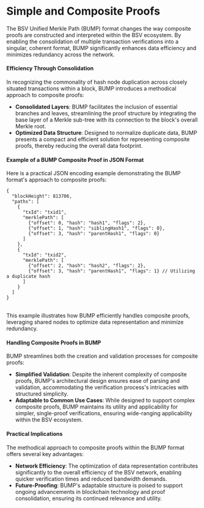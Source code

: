 # Simple and Composite Proofs

####

The BSV Unified Merkle Path (BUMP) format changes the way composite proofs are constructed and interpreted within the BSV ecosystem. By enabling the consolidation of multiple transaction verifications into a singular, coherent format, BUMP significantly enhances data efficiency and minimizes redundancy across the network.

#### **Efficiency Through Consolidation**

In recognizing the commonality of hash node duplication across closely situated transactions within a block, BUMP introduces a methodical approach to composite proofs:

* **Consolidated Layers**: BUMP facilitates the inclusion of essential branches and leaves, streamlining the proof structure by integrating the base layer of a Merkle sub-tree with its connection to the block's overall Merkle root.
* **Optimized Data Structure**: Designed to normalize duplicate data, BUMP presents a compact and efficient solution for representing composite proofs, thereby reducing the overall data footprint.

#### **Example of a BUMP Composite Proof in JSON Format**

Here is a practical JSON encoding example demonstrating the BUMP format's approach to composite proofs:

```
{
  "blockHeight": 813706,
  "paths": [
    {
      "txId": "txid1",
      "merklePath": [
        {"offset": 0, "hash": "hash1", "flags": 2},
        {"offset": 1, "hash": "siblingHash1", "flags": 0},
        {"offset": 3, "hash": "parentHash1", "flags": 0}
      ]
    },
    {
      "txId": "txid2",
      "merklePath": [
        {"offset": 2, "hash": "hash2", "flags": 2},
        {"offset": 3, "hash": "parentHash1", "flags": 1} // Utilizing a duplicate hash
      ]
    }
  ]
}
```

\
This example illustrates how BUMP efficiently handles composite proofs, leveraging shared nodes to optimize data representation and minimize redundancy.

#### **Handling Composite Proofs in BUMP**

BUMP streamlines both the creation and validation processes for composite proofs:

* **Simplified Validation**: Despite the inherent complexity of composite proofs, BUMP's architectural design ensures ease of parsing and validation, accommodating the verification process's intricacies with structured simplicity.
* **Adaptable to Common Use Cases**: While designed to support complex composite proofs, BUMP maintains its utility and applicability for simpler, single-proof verifications, ensuring wide-ranging applicability within the BSV ecosystem.

#### **Practical Implications**

The methodical approach to composite proofs within the BUMP format offers several key advantages:

* **Network Efficiency**: The optimization of data representation contributes significantly to the overall efficiency of the BSV network, enabling quicker verification times and reduced bandwidth demands.
* **Future-Proofing**: BUMP's adaptable structure is poised to support ongoing advancements in blockchain technology and proof consolidation, ensuring its continued relevance and utility.
